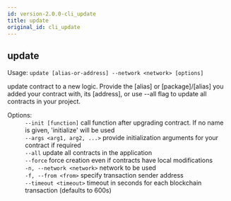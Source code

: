 ```yaml
---
id: version-2.0.0-cli_update
title: update
original_id: cli_update
---
```


<div class="cli-command"><h2 class="cli-title">update</h2><p class="cli-usage">Usage: <code>update [alias-or-address] --network &lt;network&gt; [options]</code></p><p>update contract to a new logic. Provide the [alias] or [package]/[alias] you added your contract with, its [address], or use --all flag to update all contracts in your project.<br/></p><dl><dt><span>Options:</span></dt><dd><div><code>--init [function]</code> call function after upgrading contract. If no name is given, &#x27;initialize&#x27; will be used</div><div><code>--args &lt;arg1, arg2, ...&gt;</code> provide initialization arguments for your contract if required</div><div><code>--all</code> update all contracts in the application</div><div><code>--force</code> force creation even if contracts have local modifications</div><div><code>-n, --network &lt;network&gt;</code> network to be used</div><div><code>-f, --from &lt;from&gt;</code> specify transaction sender address</div><div><code>--timeout &lt;timeout&gt;</code> timeout in seconds for each blockchain transaction (defaults to 600s)</div></dd></dl></div>
